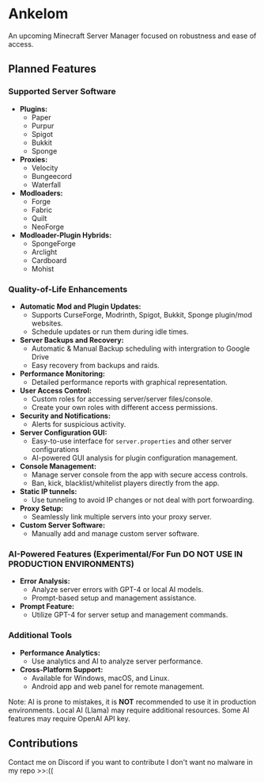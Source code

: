 # Ankelom
An upcoming Minecraft Server Manager focused on robustness and ease of access.
## Planned Features

### Supported Server Software
- **Plugins:**
  - Paper
  - Purpur
  - Spigot
  - Bukkit
  - Sponge
- **Proxies:**
  - Velocity
  - Bungeecord
  - Waterfall
- **Modloaders:**
  - Forge
  - Fabric
  - Quilt
  - NeoForge
- **Modloader-Plugin Hybrids:**
  - SpongeForge
  - Arclight
  - Cardboard
  - Mohist

### Quality-of-Life Enhancements
- **Automatic Mod and Plugin Updates:**
  - Supports CurseForge, Modrinth, Spigot, Bukkit, Sponge plugin/mod websites.
  - Schedule updates or run them during idle times.
- **Server Backups and Recovery:**
  - Automatic & Manual Backup scheduling with intergration to Google Drive
  - Easy recovery from backups and raids.
- **Performance Monitoring:**
  - Detailed performance reports with graphical representation.
- **User Access Control:**
  - Custom roles for accessing server/server files/console.
  - Create your own roles with different access permissions.
- **Security and Notifications:**
  - Alerts for suspicious activity.
- **Server Configuration GUI:**
  - Easy-to-use interface for `server.properties` and other server configurations
  - AI-powered GUI analysis for plugin configuration management.
- **Console Management:**
  - Manage server console from the app with secure access controls.
  - Ban, kick, blacklist/whitelist players directly from the app.
- **Static IP tunnels:**
  - Use tunneling to avoid IP changes or not deal with port forwoarding.
- **Proxy Setup:**
  - Seamlessly link multiple servers into your proxy server.
- **Custom Server Software:**
  - Manually add and manage custom server software.

### AI-Powered Features (Experimental/For Fun DO NOT USE IN PRODUCTION ENVIRONMENTS)
- **Error Analysis:**
  - Analyze server errors with GPT-4 or local AI models.
  - Prompt-based setup and management assistance.
- **Prompt Feature:**
  - Utilize GPT-4 for server setup and management commands.

### Additional Tools
- **Performance Analytics:**
  - Use analytics and AI to analyze server performance.
- **Cross-Platform Support:**
  - Available for Windows, macOS, and Linux.
  - Android app and web panel for remote management.

Note: AI is prone to mistakes, it is **NOT** recommended to use it in production environments. Local AI (Llama) may require additional resources. Some AI features may require OpenAI API key.

## Contributions
Contact me on Discord if you want to contribute I don't want no malware in my repo >>:((
